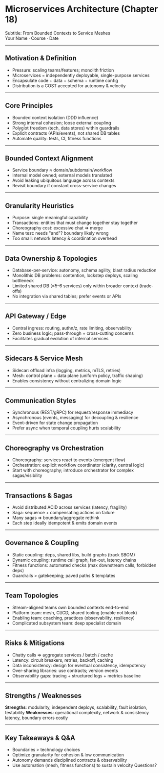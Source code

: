 # Microservices Architecture (Chapter 18)
Subtitle: From Bounded Contexts to Service Meshes  
Your Name · Course · Date

---

## Motivation & Definition
- Pressure: scaling teams/features; monolith friction
- Microservices = independently deployable, single-purpose services
- Encapsulate code + data + schema + runtime config
- Distribution is a COST accepted for autonomy & velocity

---

## Core Principles
- Bounded context isolation (DDD influence)
- Strong internal cohesion; loose external coupling
- Polyglot freedom (tech, data stores) within guardrails
- Explicit contracts (APIs/events), not shared DB tables
- Automate quality: tests, CI, fitness functions

---

## Bounded Context Alignment
- Service boundary ≈ domain/subdomain/workflow
- Internal model owned; external models translated
- Avoid leaking ubiquitous language across contexts
- Revisit boundary if constant cross-service changes

---

## Granularity Heuristics
- Purpose: single meaningful capability
- Transactions: entities that must change together stay together
- Choreography cost: excessive chat => merge
- Name test: needs "and"? boundary likely wrong
- Too small: network latency & coordination overhead

---

## Data Ownership & Topologies
- Database-per-service: autonomy, schema agility, blast radius reduction
- Monolithic DB problems: contention, lockstep deploys, scaling bottleneck
- Limited shared DB (≤5–6 services) only within broader context (trade-offs)
- No integration via shared tables; prefer events or APIs

---

## API Gateway / Edge
- Central ingress: routing, authn/z, rate limiting, observability
- Zero business logic; pass-through + cross-cutting concerns
- Facilitates gradual evolution of internal services

---

## Sidecars & Service Mesh
- Sidecar: offload infra (logging, metrics, mTLS, retries)
- Mesh: control plane + data plane (uniform policy, traffic shaping)
- Enables consistency without centralizing domain logic

---

## Communication Styles
- Synchronous (REST/gRPC) for request/response immediacy
- Asynchronous (events, messaging) for decoupling & resilience
- Event-driven for state change propagation
- Prefer async when temporal coupling hurts scalability

---

## Choreography vs Orchestration
- Choreography: services react to events (emergent flow)
- Orchestration: explicit workflow coordinator (clarity, central logic)
- Start with choreography; introduce orchestrator for complex sagas/visibility

---

## Transactions & Sagas
- Avoid distributed ACID across services (latency, fragility)
- Saga: sequence + compensating actions on failure
- Many sagas => boundary/aggregate rethink
- Each step ideally idempotent & emits domain events

---

## Governance & Coupling
- Static coupling: deps, shared libs, build graphs (track SBOM)
- Dynamic coupling: runtime call graph, fan-out, latency chains
- Fitness functions: automated checks (max downstream calls, forbidden deps)
- Guardrails > gatekeeping; paved paths & templates

---

## Team Topologies
- Stream-aligned teams own bounded contexts end-to-end
- Platform team: mesh, CI/CD, shared tooling (enable not block)
- Enabling team: coaching, practices (observability, resiliency)
- Complicated subsystem team: deep specialist domain

---

## Risks & Mitigations
- Chatty calls => aggregate services / batch / cache
- Latency: circuit breakers, retries, backoff, caching
- Data inconsistency: design for eventual consistency, idempotency
- Over-sharing libraries: use contracts; version events
- Observability gaps: tracing + structured logs + metrics baseline

---

## Strengths / Weaknesses
**Strengths**: modularity, independent deploys, scalability, fault isolation, testability
**Weaknesses**: operational complexity, network & consistency latency, boundary errors costly

---

## Key Takeaways & Q&A
- Boundaries > technology choices
- Optimize granularity for cohesion & low communication
- Autonomy demands disciplined contracts & observability
- Use automation (mesh, fitness functions) to sustain velocity
Questions?
